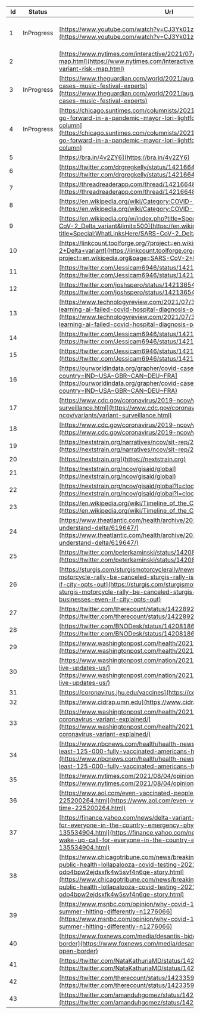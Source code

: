|Id |Status    |Url                                                                                                                                                                                                                                                                                                                 |Comments                                                                                                                  |
|---|----------|--------------------------------------------------------------------------------------------------------------------------------------------------------------------------------------------------------------------------------------------------------------------------------------------------------------------|--------------------------------------------------------------------------------------------------------------------------|
|1  |InProgress|[https://www.youtube.com/watch?v=CJ3Yk01zWu8](https://www.youtube.com/watch?v=CJ3Yk01zWu8)                                                                                                                                                                                                                          |Comments on Factr: https://factr.com/u/peterkaminski/delta-surge-3q2021/aug-01-interview-with-professor-woo-joo-kim-in-kor|
|2  |          |[https://www.nytimes.com/interactive/2021/07/29/us/delta-variant-risk-map.html](https://www.nytimes.com/interactive/2021/07/29/us/delta-variant-risk-map.html)                                                                                                                                                      |Paywall?                                                                                                                  |
|3  |InProgress|[https://www.theguardian.com/world/2021/aug/02/lollapalooza-covid-cases-music-festival-experts](https://www.theguardian.com/world/2021/aug/02/lollapalooza-covid-cases-music-festival-experts)                                                                                                                      |Comments on Factr: https://factr.com/u/peterkaminski/delta-surge-3q2021/aug-02-lollapalooza                               |
|4  |InProgress|[https://chicago.suntimes.com/columnists/2021/8/1/22602527/lollapalooza-go-forward-in-a-pandemic-mayor-lori-lightfoot-laura-washington-column](https://chicago.suntimes.com/columnists/2021/8/1/22602527/lollapalooza-go-forward-in-a-pandemic-mayor-lori-lightfoot-laura-washington-column)                        |Comments on Factr: https://factr.com/u/peterkaminski/delta-surge-3q2021/aug-02-lollapalooza-2                             |
|5  |          |[https://bra.in/4v2ZY6](https://bra.in/4v2ZY6)                                                                                                                                                                                                                                                                      |TODO: Extract links?                                                                                                      |
|6  |          |[https://twitter.com/drgregkelly/status/1421664833666121730](https://twitter.com/drgregkelly/status/1421664833666121730)                                                                                                                                                                                            |                                                                                                                          |
|7  |          |[https://threadreaderapp.com/thread/1421664833666121730.html](https://threadreaderapp.com/thread/1421664833666121730.html)                                                                                                                                                                                          |                                                                                                                          |
|8  |          |[https://en.wikipedia.org/wiki/Category:COVID-19_pandemic](https://en.wikipedia.org/wiki/Category:COVID-19_pandemic)                                                                                                                                                                                                |                                                                                                                          |
|9  |          |[https://en.wikipedia.org/w/index.php?title=Special:WhatLinksHere/SARS-CoV-2_Delta_variant&limit=500](https://en.wikipedia.org/w/index.php?title=Special:WhatLinksHere/SARS-CoV-2_Delta_variant&limit=500)                                                                                                          |                                                                                                                          |
|10 |          |[https://linkcount.toolforge.org/?project=en.wikipedia.org&page=SARS-CoV-2+Delta+variant](https://linkcount.toolforge.org/?project=en.wikipedia.org&page=SARS-CoV-2+Delta+variant)                                                                                                                                  |                                                                                                                          |
|11 |          |[https://twitter.com/Jessicam6946/status/1421844035724062720](https://twitter.com/Jessicam6946/status/1421844035724062720)                                                                                                                                                                                          |                                                                                                                          |
|12 |          |[https://twitter.com/joshspero/status/1421365417558282241](https://twitter.com/joshspero/status/1421365417558282241)                                                                                                                                                                                                |                                                                                                                          |
|13 |          |[https://www.technologyreview.com/2021/07/30/1030329/machine-learning-ai-failed-covid-hospital-diagnosis-pandemic/](https://www.technologyreview.com/2021/07/30/1030329/machine-learning-ai-failed-covid-hospital-diagnosis-pandemic/)                                                                              |                                                                                                                          |
|14 |          |[https://twitter.com/Jessicam6946/status/1421858922554605569](https://twitter.com/Jessicam6946/status/1421858922554605569)                                                                                                                                                                                          |                                                                                                                          |
|15 |          |[https://twitter.com/Jessicam6946/status/1421848570253258753](https://twitter.com/Jessicam6946/status/1421848570253258753)                                                                                                                                                                                          |                                                                                                                          |
|16 |          |[https://ourworldindata.org/grapher/covid-cases-delta?country=IND~USA~GBR~CAN~DEU~FRA](https://ourworldindata.org/grapher/covid-cases-delta?country=IND~USA~GBR~CAN~DEU~FRA)                                                                                                                                        |                                                                                                                          |
|17 |          |[https://www.cdc.gov/coronavirus/2019-ncov/variants/variant-surveillance.html](https://www.cdc.gov/coronavirus/2019-ncov/variants/variant-surveillance.html)                                                                                                                                                        |                                                                                                                          |
|18 |          |[https://www.cdc.gov/coronavirus/2019-ncov/variants/variant-info.html](https://www.cdc.gov/coronavirus/2019-ncov/variants/variant-info.html)                                                                                                                                                                        |                                                                                                                          |
|19 |          |[https://nextstrain.org/narratives/ncov/sit-rep/2020-08-14](https://nextstrain.org/narratives/ncov/sit-rep/2020-08-14)                                                                                                                                                                                              |                                                                                                                          |
|20 |          |[https://nextstrain.org](https://nextstrain.org)                                                                                                                                                                                                                                                                    |                                                                                                                          |
|21 |          |[https://nextstrain.org/ncov/gisaid/global](https://nextstrain.org/ncov/gisaid/global)                                                                                                                                                                                                                              |                                                                                                                          |
|22 |          |[https://nextstrain.org/ncov/gisaid/global?l=clock](https://nextstrain.org/ncov/gisaid/global?l=clock)                                                                                                                                                                                                              |                                                                                                                          |
|23 |          |[https://en.wikipedia.org/wiki/Timeline_of_the_COVID-19_pandemic](https://en.wikipedia.org/wiki/Timeline_of_the_COVID-19_pandemic)                                                                                                                                                                                  |                                                                                                                          |
|24 |          |[https://www.theatlantic.com/health/archive/2021/08/watch-uk-understand-delta/619647/](https://www.theatlantic.com/health/archive/2021/08/watch-uk-understand-delta/619647/)                                                                                                                                        |                                                                                                                          |
|25 |          |[https://twitter.com/peterkaminski/status/1420877273457061893](https://twitter.com/peterkaminski/status/1420877273457061893)                                                                                                                                                                                        |                                                                                                                          |
|26 |          |[https://sturgis.com/sturgismotorcyclerally/news/will-the-sturgis-motorcycle-rally-be-canceled-sturgis-rally-is-on-say-businesses-even-if-city-opts-out](https://sturgis.com/sturgismotorcyclerally/news/will-the-sturgis-motorcycle-rally-be-canceled-sturgis-rally-is-on-say-businesses-even-if-city-opts-out)    |                                                                                                                          |
|27 |          |[https://twitter.com/therecount/status/1422892095648448516](https://twitter.com/therecount/status/1422892095648448516)                                                                                                                                                                                              |                                                                                                                          |
|28 |          |[https://twitter.com/BNODesk/status/1420818621178208263](https://twitter.com/BNODesk/status/1420818621178208263)                                                                                                                                                                                                    |                                                                                                                          |
|29 |          |[https://www.washingtonpost.com/health/2021/07/07/delta-variant-covid/](https://www.washingtonpost.com/health/2021/07/07/delta-variant-covid/)                                                                                                                                                                      |Paywall?                                                                                                                  |
|30 |          |[https://www.washingtonpost.com/nation/2021/08/04/coronavirus-covid-live-updates-us/](https://www.washingtonpost.com/nation/2021/08/04/coronavirus-covid-live-updates-us/)                                                                                                                                          |Paywall?                                                                                                                  |
|31 |          |[https://coronavirus.jhu.edu/vaccines](https://coronavirus.jhu.edu/vaccines)                                                                                                                                                                                                                                        |                                                                                                                          |
|32 |          |[https://www.cidrap.umn.edu](https://www.cidrap.umn.edu)                                                                                                                                                                                                                                                            |                                                                                                                          |
|33 |          |[https://www.washingtonpost.com/health/2021/08/03/delta-plus-coronavirus-variant-explained/](https://www.washingtonpost.com/health/2021/08/03/delta-plus-coronavirus-variant-explained/)                                                                                                                            |Paywall?                                                                                                                  |
|34 |          |[https://www.nbcnews.com/health/health-news/breakthrough-covid-cases-least-125-000-fully-vaccinated-americans-have-n1275500](https://www.nbcnews.com/health/health-news/breakthrough-covid-cases-least-125-000-fully-vaccinated-americans-have-n1275500)                                                            |                                                                                                                          |
|35 |          |[https://www.nytimes.com/2021/08/04/opinion/cdc-covid-guidelines.html](https://www.nytimes.com/2021/08/04/opinion/cdc-covid-guidelines.html)                                                                                                                                                                        |Paywall?                                                                                                                  |
|36 |          |[https://www.aol.com/even-vaccinated-people-now-time-225200264.html](https://www.aol.com/even-vaccinated-people-now-time-225200264.html)                                                                                                                                                                            |Cookie-Wall?                                                                                                              |
|37 |          |[https://finance.yahoo.com/news/delta-variant-this-is-a-wake-up-call-for-everyone-in-the-country-emergency-physician-says-135534904.html](https://finance.yahoo.com/news/delta-variant-this-is-a-wake-up-call-for-everyone-in-the-country-emergency-physician-says-135534904.html)                                  |Cookie-Wall?                                                                                                              |
|38 |          |[https://www.chicagotribune.com/news/breaking/ct-champaign-urbana-public-health-lollapalooza-covid-testing-20210805-odp4bpw2ejdsxfk4w5svf4n6qe-story.html](https://www.chicagotribune.com/news/breaking/ct-champaign-urbana-public-health-lollapalooza-covid-testing-20210805-odp4bpw2ejdsxfk4w5svf4n6qe-story.html)|                                                                                                                          |
|39 |          |[https://www.msnbc.com/opinion/why-covid-19-s-second-pandemic-summer-hitting-differently-n1276066](https://www.msnbc.com/opinion/why-covid-19-s-second-pandemic-summer-hitting-differently-n1276066)                                                                                                                |                                                                                                                          |
|40 |          |[https://www.foxnews.com/media/desantis-biden-covid-variant-open-border](https://www.foxnews.com/media/desantis-biden-covid-variant-open-border)                                                                                                                                                                    |                                                                                                                          |
|41 |          |[https://twitter.com/NataKathuriaMD/status/1423043490494115841](https://twitter.com/NataKathuriaMD/status/1423043490494115841)                                                                                                                                                                                      |                                                                                                                          |
|42 |          |[https://twitter.com/therecount/status/1423359744585129988](https://twitter.com/therecount/status/1423359744585129988)                                                                                                                                                                                              |                                                                                                                          |
|43 |          |[https://twitter.com/amanduhgomez/status/1423303686256828421](https://twitter.com/amanduhgomez/status/1423303686256828421)                                                                                                                                                                                          |                                                                                                                          |
